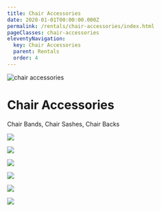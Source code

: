 ```yaml
---
title: Chair Accessories
date: 2020-01-01T00:00:00.000Z
permalink: /rentals/chair-accessories/index.html
pageClasses: chair-accessories
eleventyNavigation:
  key: Chair Accessories
  parent: Rentals
  order: 4
---
```


<img class="photo fullwidth" src="/static/img/ballroombluechairs.jpg" alt="chair accessories">

# Chair Accessories

Chair Bands, Chair Sashes, Chair Backs

<section class="grid-container" markdown="1">

![](/static/img/chair-accessories/01-chair-accessories.jpg)

![](/static/img/chair-accessories/02-chair-accessories.jpg)

![](/static/img/chair-accessories/03-chair-accessories.jpg)

![](/static/img/chair-accessories/04-chair-accessories.jpg)

![](/static/img/chair-accessories/05-chair-accessories.jpg)

![](/static/img/chair-accessories/06-chair-accessories.jpg)

</section>